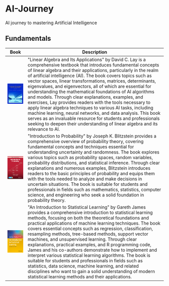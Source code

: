 # AI-Journey
AI journey to mastering Artificial Intelligence

## Fundamentals
| Book                                                                                                                                                        | Description                                                                                                                                                         |
| --------------------------------------------------------------------------------------------------------------------------------------------------------------- | --------------------------------------------------------------------------------------------------------------------------------------------------------------- |
| <img width="300" alt="Screenshot 2023-11-20 at 12 54 03 PM" src="https://github.com/jmonaste/AI-Journey/blob/main/assets/linear-algebra-and-its-applications-cover.jpg"> | "Linear Algebra and Its Applications" by David C. Lay is a comprehensive textbook that introduces fundamental concepts of linear algebra and their applications, particularly in the realm of artificial intelligence (AI). The book covers topics such as vector spaces, linear transformations, matrices, determinants, eigenvalues, and eigenvectors, all of which are essential for understanding the mathematical foundations of AI algorithms and models. Through clear explanations, examples, and exercises, Lay provides readers with the tools necessary to apply linear algebra techniques to various AI tasks, including machine learning, neural networks, and data analysis. This book serves as an invaluable resource for students and professionals seeking to deepen their understanding of linear algebra and its relevance to AI. |
| <img width="300" alt="Screenshot 2023-11-20 at 12 54 03 PM" src="https://github.com/jmonaste/AI-Journey/blob/main/assets/introduction-to-probability.png"> | "Introduction to Probability" by Joseph K. Blitzstein provides a comprehensive overview of probability theory, covering fundamental concepts and techniques essential for understanding uncertainty and randomness. The book explores various topics such as probability spaces, random variables, probability distributions, and statistical inference. Through clear explanations and numerous examples, Blitzstein introduces readers to the basic principles of probability and equips them with the tools needed to analyze and make decisions in uncertain situations. The book is suitable for students and professionals in fields such as mathematics, statistics, computer science, and engineering who seek a solid foundation in probability theory. |
| <img width="300" alt="Screenshot 2023-11-20 at 12 54 03 PM" src="https://github.com/jmonaste/AI-Journey/blob/main/assets/an-introduction-to-statistical-learning.png"> | "An Introduction to Statistical Learning" by Gareth James provides a comprehensive introduction to statistical learning methods, focusing on both the theoretical foundations and practical applications of machine learning techniques. The book covers essential concepts such as regression, classification, resampling methods, tree-based methods, support vector machines, and unsupervised learning. Through clear explanations, practical examples, and R programming code, James and his co-authors demonstrate how to implement and interpret various statistical learning algorithms. The book is suitable for students and professionals in fields such as statistics, data science, machine learning, and related disciplines who want to gain a solid understanding of modern statistical learning methods and their applications. |